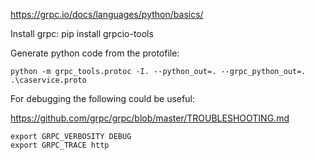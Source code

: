 https://grpc.io/docs/languages/python/basics/

Install grpc:
pip install grpcio-tools

Generate python code from the protofile:

`python -m grpc_tools.protoc -I. --python_out=. --grpc_python_out=. .\caservice.proto`

For debugging the following could be useful:

https://github.com/grpc/grpc/blob/master/TROUBLESHOOTING.md

~~~~
export GRPC_VERBOSITY DEBUG
export GRPC_TRACE http
~~~~
